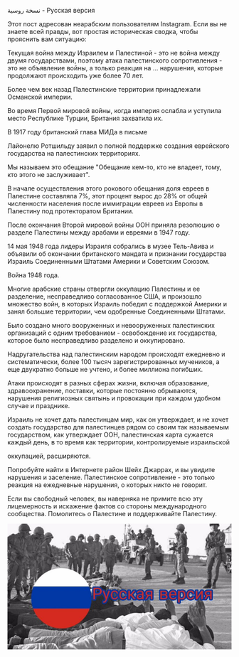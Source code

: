 ﻿ﻧﺴﺨﺔ روﺳﯿﺔ - Русская версия

Этот пост адресован неарабским пользователям Instagram. Если вы не знаете всей правды, вот простая историческая сводка, чтобы прояснить вам ситуацию:

Текущая война между Израилем и Палестиной - это не война между двумя государствами, поэтому атака палестинского сопротивления - это не объявление войны, а только реакция на ... нарушения, которые продолжают происходить уже более 70 лет.

Более чем век назад Палестинские территории принадлежали Османской империи.

Во время Первой мировой войны, когда империя ослабла и уступила место Республике Турции, Британия захватила их.

В 1917 году британский глава МИДа в письме

Лайонелю Ротшильду заявил о полной поддержке создания еврейского государства на палестинских территориях.

Мы называем это обещание "Обещание кем-то, кто не владеет, тому, кто этого не заслуживает".

В начале осуществления этого рокового обещания доля евреев в Палестине составляла 7%, этот процент вырос до 28% от общей численности населения после иммиграции евреев из Европы в Палестину под протекторатом Британии.

После окончания Второй мировой войны ООН приняла резолюцию о разделе Палестины между арабами и евреями в 1947 году.

14 мая 1948 года лидеры Израиля собрались в музее Тель-Авива и объявили об окончании британского мандата и признании государства Израиль Соединенными Штатами Америки и Советским Союзом.

Война 1948 года.

Многие арабские страны отвергли оккупацию Палестины и ее разделение, несправедливо согласованное США, и произошло множество войн, в которых Израиль победил с поддержкой Америки и занял большие территории, чем одобренные Соединенными Штатами.

Было создано много вооруженных и невооруженных палестинских организаций с одним требованием - освобождение их государства, которое было несправедливо разделено и оккупировано.

Надругательства над палестинским народом происходят ежедневно и систематически, более 100 тысяч зарегистрированных мучеников, а еще двукратно больше не учтено, и более миллиона погибших.

Атаки происходят в разных сферах жизни, включая образование, здравоохранение, поставки, которые постоянно обрываются, нарушения религиозных святынь и провокации при каждом удобном случае и празднике.

Израиль не хочет дать палестинцам мир, как он утверждает, и не хочет создать государство для палестинцев рядом со своим так называемым государством, как утверждает ООН, палестинская карта сужается каждый день, в то время как территории, контролируемые израильской

оккупацией, расширяются.

Попробуйте найти в Интернете район Шейх Джаррах, и вы увидите нарушения и заселение. Палестинское сопротивление - это только реакция на ежедневные нарушения, о которых никто не говорит.

Если вы свободный человек, вы наверняка не примите всю эту лицемерность и искажение фактов со стороны международного сообщества. Помолитесь о Палестине и поддерживайте Палестину.

![](002.jpeg)
